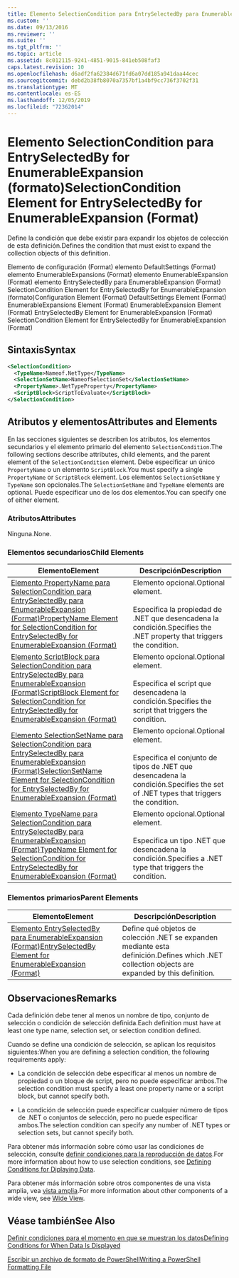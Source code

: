 ```yaml
---
title: Elemento SelectionCondition para EntrySelectedBy para EnumerableExpansion (Format) | Microsoft Docs
ms.custom: ''
ms.date: 09/13/2016
ms.reviewer: ''
ms.suite: ''
ms.tgt_pltfrm: ''
ms.topic: article
ms.assetid: 8c012115-9241-4851-9015-841eb508faf3
caps.latest.revision: 10
ms.openlocfilehash: d6adf2fa62384d671fd6a07dd185a941daa44cec
ms.sourcegitcommit: debd2b38fb8070a7357bf1a4bf9cc736f3702f31
ms.translationtype: MT
ms.contentlocale: es-ES
ms.lasthandoff: 12/05/2019
ms.locfileid: "72362014"
---
```

# <a name="selectioncondition-element-for-entryselectedby-for-enumerableexpansion-format"></a><span data-ttu-id="117d4-102">Elemento SelectionCondition para EntrySelectedBy for EnumerableExpansion (formato)</span><span class="sxs-lookup"><span data-stu-id="117d4-102">SelectionCondition Element for EntrySelectedBy for EnumerableExpansion (Format)</span></span>

<span data-ttu-id="117d4-103">Define la condición que debe existir para expandir los objetos de colección de esta definición.</span><span class="sxs-lookup"><span data-stu-id="117d4-103">Defines the condition that must exist to expand the collection objects of this definition.</span></span>

<span data-ttu-id="117d4-104">Elemento de configuración (Format) elemento DefaultSettings (Format) elemento EnumerableExpansions (Format) elemento EnumerableExpansion (Format) elemento EntrySelectedBy para EnumerableExpansion (Format) SelectionCondition Element for EntrySelectedBy for EnumerableExpansion (formato)</span><span class="sxs-lookup"><span data-stu-id="117d4-104">Configuration Element (Format) DefaultSettings Element (Format) EnumerableExpansions Element (Format) EnumerableExpansion Element (Format) EntrySelectedBy Element for EnumerableExpansion (Format) SelectionCondition Element for EntrySelectedBy for EnumerableExpansion (Format)</span></span>

## <a name="syntax"></a><span data-ttu-id="117d4-105">Sintaxis</span><span class="sxs-lookup"><span data-stu-id="117d4-105">Syntax</span></span>

```xml
<SelectionCondition>
  <TypeName>Nameof.NetType</TypeName>
  <SelectionSetName>NameofSelectionSet</SelectionSetName>
  <PropertyName>.NetTypeProperty</PropertyName>
  <ScriptBlock>ScriptToEvaluate</ScriptBlock>
</SelectionCondition>
```

## <a name="attributes-and-elements"></a><span data-ttu-id="117d4-106">Atributos y elementos</span><span class="sxs-lookup"><span data-stu-id="117d4-106">Attributes and Elements</span></span>

<span data-ttu-id="117d4-107">En las secciones siguientes se describen los atributos, los elementos secundarios y el elemento primario del elemento `SelectionCondition`.</span><span class="sxs-lookup"><span data-stu-id="117d4-107">The following sections describe attributes, child elements, and the parent element of the `SelectionCondition` element.</span></span> <span data-ttu-id="117d4-108">Debe especificar un único `PropertyName` o un elemento `ScriptBlock`.</span><span class="sxs-lookup"><span data-stu-id="117d4-108">You must specify a single `PropertyName` or `ScriptBlock` element.</span></span> <span data-ttu-id="117d4-109">Los elementos `SelectionSetName` y `TypeName` son opcionales.</span><span class="sxs-lookup"><span data-stu-id="117d4-109">The `SelectionSetName` and `TypeName` elements are optional.</span></span> <span data-ttu-id="117d4-110">Puede especificar uno de los dos elementos.</span><span class="sxs-lookup"><span data-stu-id="117d4-110">You can specify one of either element.</span></span>

### <a name="attributes"></a><span data-ttu-id="117d4-111">Atributos</span><span class="sxs-lookup"><span data-stu-id="117d4-111">Attributes</span></span>

<span data-ttu-id="117d4-112">Ninguna.</span><span class="sxs-lookup"><span data-stu-id="117d4-112">None.</span></span>

### <a name="child-elements"></a><span data-ttu-id="117d4-113">Elementos secundarios</span><span class="sxs-lookup"><span data-stu-id="117d4-113">Child Elements</span></span>

|<span data-ttu-id="117d4-114">Elemento</span><span class="sxs-lookup"><span data-stu-id="117d4-114">Element</span></span>|<span data-ttu-id="117d4-115">Descripción</span><span class="sxs-lookup"><span data-stu-id="117d4-115">Description</span></span>|
|-------------|-----------------|
|[<span data-ttu-id="117d4-116">Elemento PropertyName para SelectionCondition para EntrySelectedBy para EnumerableExpansion (Format)</span><span class="sxs-lookup"><span data-stu-id="117d4-116">PropertyName Element for SelectionCondition for EntrySelectedBy for EnumerableExpansion (Format)</span></span>](./propertyname-element-for-selectioncondition-for-entryselectedby-for-enumerableexpansion-format.md)|<span data-ttu-id="117d4-117">Elemento opcional.</span><span class="sxs-lookup"><span data-stu-id="117d4-117">Optional element.</span></span><br /><br /> <span data-ttu-id="117d4-118">Especifica la propiedad de .NET que desencadena la condición.</span><span class="sxs-lookup"><span data-stu-id="117d4-118">Specifies the .NET property that triggers the condition.</span></span>|
|[<span data-ttu-id="117d4-119">Elemento ScriptBlock para SelectionCondition para EntrySelectedBy para EnumerableExpansion (Format)</span><span class="sxs-lookup"><span data-stu-id="117d4-119">ScriptBlock Element for SelectionCondition for EntrySelectedBy for EnumerableExpansion (Format)</span></span>](./scriptblock-element-for-selectioncondition-for-entryselectedby-for-enumerableexpansion-format.md)|<span data-ttu-id="117d4-120">Elemento opcional.</span><span class="sxs-lookup"><span data-stu-id="117d4-120">Optional element.</span></span><br /><br /> <span data-ttu-id="117d4-121">Especifica el script que desencadena la condición.</span><span class="sxs-lookup"><span data-stu-id="117d4-121">Specifies the script that triggers the condition.</span></span>|
|[<span data-ttu-id="117d4-122">Elemento SelectionSetName para SelectionCondition para EntrySelectedBy para EnumerableExpansion (Format)</span><span class="sxs-lookup"><span data-stu-id="117d4-122">SelectionSetName Element for SelectionCondition for EntrySelectedBy for EnumerableExpansion (Format)</span></span>](./selectionsetname-element-for-selectioncondition-for-entryselectedby-for-enumerableexpansion-format.md)|<span data-ttu-id="117d4-123">Elemento opcional.</span><span class="sxs-lookup"><span data-stu-id="117d4-123">Optional element.</span></span><br /><br /> <span data-ttu-id="117d4-124">Especifica el conjunto de tipos de .NET que desencadena la condición.</span><span class="sxs-lookup"><span data-stu-id="117d4-124">Specifies the set of .NET types that triggers the condition.</span></span>|
|[<span data-ttu-id="117d4-125">Elemento TypeName para SelectionCondition para EntrySelectedBy para EnumerableExpansion (Format)</span><span class="sxs-lookup"><span data-stu-id="117d4-125">TypeName Element for SelectionCondition for EntrySelectedBy for EnumerableExpansion (Format)</span></span>](./typename-element-for-selectioncondition-for-entryselectedby-for-enumerableexpansion-format.md)|<span data-ttu-id="117d4-126">Elemento opcional.</span><span class="sxs-lookup"><span data-stu-id="117d4-126">Optional element.</span></span><br /><br /> <span data-ttu-id="117d4-127">Especifica un tipo .NET que desencadena la condición.</span><span class="sxs-lookup"><span data-stu-id="117d4-127">Specifies a .NET type that triggers the condition.</span></span>|

### <a name="parent-elements"></a><span data-ttu-id="117d4-128">Elementos primarios</span><span class="sxs-lookup"><span data-stu-id="117d4-128">Parent Elements</span></span>

|<span data-ttu-id="117d4-129">Elemento</span><span class="sxs-lookup"><span data-stu-id="117d4-129">Element</span></span>|<span data-ttu-id="117d4-130">Descripción</span><span class="sxs-lookup"><span data-stu-id="117d4-130">Description</span></span>|
|-------------|-----------------|
|[<span data-ttu-id="117d4-131">Elemento EntrySelectedBy para EnumerableExpansion (Format)</span><span class="sxs-lookup"><span data-stu-id="117d4-131">EntrySelectedBy Element for EnumerableExpansion (Format)</span></span>](./entryselectedby-element-for-enumerableexpansion-format.md)|<span data-ttu-id="117d4-132">Define qué objetos de colección .NET se expanden mediante esta definición.</span><span class="sxs-lookup"><span data-stu-id="117d4-132">Defines which .NET collection objects are expanded by this definition.</span></span>|

## <a name="remarks"></a><span data-ttu-id="117d4-133">Observaciones</span><span class="sxs-lookup"><span data-stu-id="117d4-133">Remarks</span></span>

<span data-ttu-id="117d4-134">Cada definición debe tener al menos un nombre de tipo, conjunto de selección o condición de selección definida.</span><span class="sxs-lookup"><span data-stu-id="117d4-134">Each definition must have at least one type name, selection set, or selection condition defined.</span></span>

<span data-ttu-id="117d4-135">Cuando se define una condición de selección, se aplican los requisitos siguientes:</span><span class="sxs-lookup"><span data-stu-id="117d4-135">When you are defining a selection condition, the following requirements apply:</span></span>

- <span data-ttu-id="117d4-136">La condición de selección debe especificar al menos un nombre de propiedad o un bloque de script, pero no puede especificar ambos.</span><span class="sxs-lookup"><span data-stu-id="117d4-136">The selection condition must specify a least one property name or a script block, but cannot specify both.</span></span>

- <span data-ttu-id="117d4-137">La condición de selección puede especificar cualquier número de tipos de .NET o conjuntos de selección, pero no puede especificar ambos.</span><span class="sxs-lookup"><span data-stu-id="117d4-137">The selection condition can specify any number of .NET types or selection sets, but cannot specify both.</span></span>

<span data-ttu-id="117d4-138">Para obtener más información sobre cómo usar las condiciones de selección, consulte [definir condiciones para la reproducción de datos](./defining-conditions-for-displaying-data.md).</span><span class="sxs-lookup"><span data-stu-id="117d4-138">For more information about how to use selection conditions, see [Defining Conditions for Diplaying Data](./defining-conditions-for-displaying-data.md).</span></span>

<span data-ttu-id="117d4-139">Para obtener más información sobre otros componentes de una vista amplia, vea [vista amplia](./creating-a-wide-view.md).</span><span class="sxs-lookup"><span data-stu-id="117d4-139">For more information about other components of a wide view, see [Wide View](./creating-a-wide-view.md).</span></span>

## <a name="see-also"></a><span data-ttu-id="117d4-140">Véase también</span><span class="sxs-lookup"><span data-stu-id="117d4-140">See Also</span></span>

[<span data-ttu-id="117d4-141">Definir condiciones para el momento en que se muestran los datos</span><span class="sxs-lookup"><span data-stu-id="117d4-141">Defining Conditions for When Data Is Displayed</span></span>](./defining-conditions-for-displaying-data.md)

[<span data-ttu-id="117d4-142">Escribir un archivo de formato de PowerShell</span><span class="sxs-lookup"><span data-stu-id="117d4-142">Writing a PowerShell Formatting File</span></span>](./writing-a-powershell-formatting-file.md)

